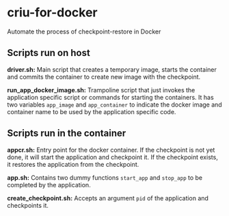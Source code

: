 # criu-for-docker
Automate the process of checkpoint-restore in Docker

## Scripts run on host

**driver.sh:** Main script that creates a temporary image, starts the container and commits the container to create new image with the checkpoint.

**run_app_docker_image.sh:** Trampoline script that just invokes the application specific script or commands for starting the containers. It has two variables `app_image` and `app_container` to indicate the docker image and container name to be used by the application specific code.

## Scripts run in the container

**appcr.sh:** Entry point for the docker container. If the checkpoint is not yet done, it will start the application and checkpoint it. If the checkpoint exists, it restores the application from the checkpoint.

**app.sh:** Contains two dummy functions `start_app` and `stop_app` to be completed by the application.

**create_checkpoint.sh:** Accepts an argument `pid` of the application and checkpoints it.

